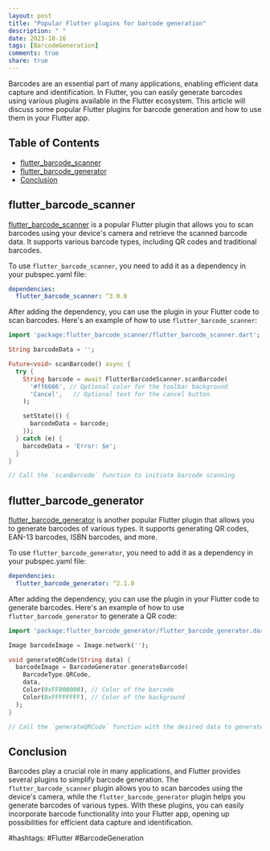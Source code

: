 ```yaml
---
layout: post
title: "Popular Flutter plugins for barcode generation"
description: " "
date: 2023-10-16
tags: [BarcodeGeneration]
comments: true
share: true
---
```


Barcodes are an essential part of many applications, enabling efficient data capture and identification. In Flutter, you can easily generate barcodes using various plugins available in the Flutter ecosystem. This article will discuss some popular Flutter plugins for barcode generation and how to use them in your Flutter app.

## Table of Contents

- [flutter_barcode_scanner](#flutter_barcode_scanner)
- [flutter_barcode_generator](#flutter_barcode_generator)
- [Conclusion](#conclusion)

## flutter_barcode_scanner
[flutter_barcode_scanner](https://pub.dev/packages/flutter_barcode_scanner) is a popular Flutter plugin that allows you to scan barcodes using your device's camera and retrieve the scanned barcode data. It supports various barcode types, including QR codes and traditional barcodes.

To use `flutter_barcode_scanner`, you need to add it as a dependency in your pubspec.yaml file:

```yaml
dependencies:
  flutter_barcode_scanner: ^3.0.0
```

After adding the dependency, you can use the plugin in your Flutter code to scan barcodes. Here's an example of how to use `flutter_barcode_scanner`:

```dart
import 'package:flutter_barcode_scanner/flutter_barcode_scanner.dart';

String barcodeData = '';

Future<void> scanBarcode() async {
  try {
    String barcode = await FlutterBarcodeScanner.scanBarcode(
      '#ff6666', // Optional color for the toolbar background
      'Cancel',   // Optional text for the cancel button
    );

    setState(() {
      barcodeData = barcode;
    });
  } catch (e) {
    barcodeData = 'Error: $e';
  }
}

// Call the `scanBarcode` function to initiate barcode scanning
```

## flutter_barcode_generator
[flutter_barcode_generator](https://pub.dev/packages/flutter_barcode_generator) is another popular Flutter plugin that allows you to generate barcodes of various types. It supports generating QR codes, EAN-13 barcodes, ISBN barcodes, and more.

To use `flutter_barcode_generator`, you need to add it as a dependency in your pubspec.yaml file:

```yaml
dependencies:
  flutter_barcode_generator: ^2.1.0
```

After adding the dependency, you can use the plugin in your Flutter code to generate barcodes. Here's an example of how to use `flutter_barcode_generator` to generate a QR code:

```dart
import 'package:flutter_barcode_generator/flutter_barcode_generator.dart';

Image barcodeImage = Image.network('');

void generateQRCode(String data) {
  barcodeImage = BarcodeGenerator.generateBarcode(
    BarcodeType.QRCode,
    data,
    Color(0xFF000000), // Color of the barcode
    Color(0xFFFFFFFF), // Color of the background
  );
}

// Call the `generateQRCode` function with the desired data to generate a QR code
```

## Conclusion
Barcodes play a crucial role in many applications, and Flutter provides several plugins to simplify barcode generation. The `flutter_barcode_scanner` plugin allows you to scan barcodes using the device's camera, while the `flutter_barcode_generator` plugin helps you generate barcodes of various types. With these plugins, you can easily incorporate barcode functionality into your Flutter app, opening up possibilities for efficient data capture and identification.

#hashtags: #Flutter #BarcodeGeneration